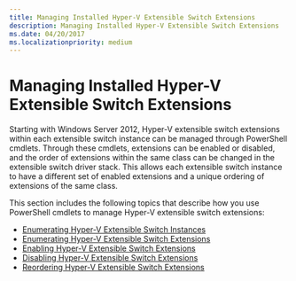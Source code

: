 ```yaml
---
title: Managing Installed Hyper-V Extensible Switch Extensions
description: Managing Installed Hyper-V Extensible Switch Extensions
ms.date: 04/20/2017
ms.localizationpriority: medium
---
```


# Managing Installed Hyper-V Extensible Switch Extensions


Starting with Windows Server 2012, Hyper-V extensible switch extensions within each extensible switch instance can be managed through PowerShell cmdlets. Through these cmdlets, extensions can be enabled or disabled, and the order of extensions within the same class can be changed in the extensible switch driver stack. This allows each extensible switch instance to have a different set of enabled extensions and a unique ordering of extensions of the same class.

This section includes the following topics that describe how you use PowerShell cmdlets to manage Hyper-V extensible switch extensions:

-   [Enumerating Hyper-V Extensible Switch Instances](enumerating-hyper-v-extensibility-switch-instances.md)
-   [Enumerating Hyper-V Extensible Switch Extensions](enumerating-installed-hyper-v-extensibility-switch-extensions.md)
-   [Enabling Hyper-V Extensible Switch Extensions](enabling-hyper-v-extensibility-switch-extensions.md)
-   [Disabling Hyper-V Extensible Switch Extensions](disabling-hyper-v-extensibility-switch-extensions.md)
-   [Reordering Hyper-V Extensible Switch Extensions](reordering-hyper-v-extensibility-switch-extensions.md)

 

 





